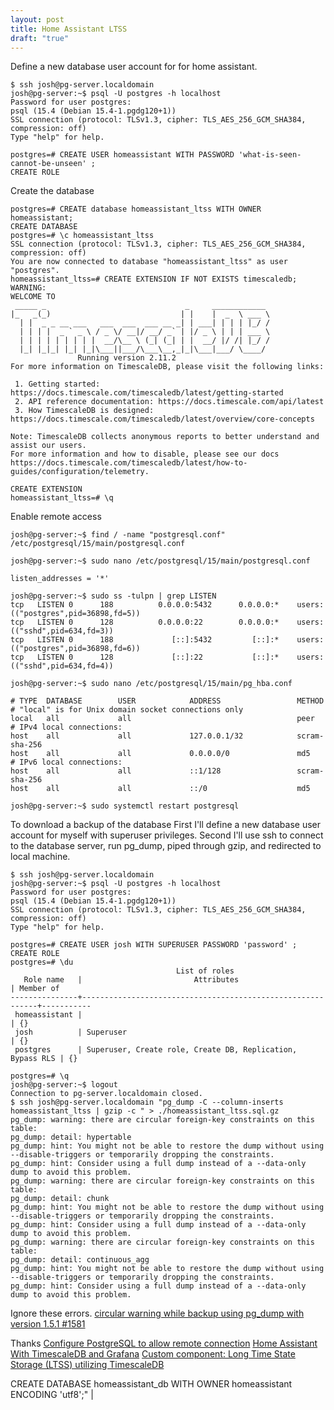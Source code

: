 ```yaml
---
layout: post
title: Home Assistant LTSS
draft: "true"
---
```


Define a new database user account for for home assistant.

```console
$ ssh josh@pg-server.localdomain
josh@pg-server:~$ psql -U postgres -h localhost                
Password for user postgres: 
psql (15.4 (Debian 15.4-1.pgdg120+1))
SSL connection (protocol: TLSv1.3, cipher: TLS_AES_256_GCM_SHA384, compression: off)
Type "help" for help.

postgres=# CREATE USER homeassistant WITH PASSWORD 'what-is-seen-cannot-be-unseen' ;
CREATE ROLE
```

Create the database

```console
postgres=# CREATE database homeassistant_ltss WITH OWNER homeassistant;
CREATE DATABASE
postgres=# \c homeassistant_ltss
SSL connection (protocol: TLSv1.3, cipher: TLS_AES_256_GCM_SHA384, compression: off)
You are now connected to database "homeassistant_ltss" as user "postgres".
homeassistant_ltss=# CREATE EXTENSION IF NOT EXISTS timescaledb;
WARNING:  
WELCOME TO
 _____ _                               _     ____________  
|_   _(_)                             | |    |  _  \ ___ \ 
  | |  _ _ __ ___   ___  ___  ___ __ _| | ___| | | | |_/ / 
  | | | |  _ ` _ \ / _ \/ __|/ __/ _` | |/ _ \ | | | ___ \ 
  | | | | | | | | |  __/\__ \ (_| (_| | |  __/ |/ /| |_/ /
  |_| |_|_| |_| |_|\___||___/\___\__,_|_|\___|___/ \____/
               Running version 2.11.2
For more information on TimescaleDB, please visit the following links:

 1. Getting started: https://docs.timescale.com/timescaledb/latest/getting-started
 2. API reference documentation: https://docs.timescale.com/api/latest
 3. How TimescaleDB is designed: https://docs.timescale.com/timescaledb/latest/overview/core-concepts

Note: TimescaleDB collects anonymous reports to better understand and assist our users.
For more information and how to disable, please see our docs https://docs.timescale.com/timescaledb/latest/how-to-guides/configuration/telemetry.

CREATE EXTENSION
homeassistant_ltss=# \q
```

Enable remote access

```console
josh@pg-server:~$ find / -name "postgresql.conf"
/etc/postgresql/15/main/postgresql.conf

josh@pg-server:~$ sudo nano /etc/postgresql/15/main/postgresql.conf

listen_addresses = '*'

josh@pg-server:~$ sudo ss -tulpn | grep LISTEN
tcp   LISTEN 0      188          0.0.0.0:5432      0.0.0.0:*    users:(("postgres",pid=36898,fd=5))
tcp   LISTEN 0      128          0.0.0.0:22        0.0.0.0:*    users:(("sshd",pid=634,fd=3))      
tcp   LISTEN 0      188             [::]:5432         [::]:*    users:(("postgres",pid=36898,fd=6))
tcp   LISTEN 0      128             [::]:22           [::]:*    users:(("sshd",pid=634,fd=4))

josh@pg-server:~$ sudo nano /etc/postgresql/15/main/pg_hba.conf

# TYPE  DATABASE        USER            ADDRESS                 METHOD
# "local" is for Unix domain socket connections only
local   all             all                                     peer
# IPv4 local connections:
host    all             all             127.0.0.1/32            scram-sha-256
host    all             all             0.0.0.0/0               md5
# IPv6 local connections:
host    all             all             ::1/128                 scram-sha-256
host    all             all             ::/0                    md5

josh@pg-server:~$ sudo systemctl restart postgresql
```

To download a backup of the database
First I'll define a new database user account for myself with superuser privileges. Second I'll use ssh to connect to the database server, run pg_dump, piped through gzip, and redirected to local machine.

```console
$ ssh josh@pg-server.localdomain
josh@pg-server:~$ psql -U postgres -h localhost                
Password for user postgres: 
psql (15.4 (Debian 15.4-1.pgdg120+1))
SSL connection (protocol: TLSv1.3, cipher: TLS_AES_256_GCM_SHA384, compression: off)
Type "help" for help.

postgres=# CREATE USER josh WITH SUPERUSER PASSWORD 'password' ;
CREATE ROLE
postgres=# \du
                                     List of roles
   Role name   |                         Attributes                         | Member of 
---------------+------------------------------------------------------------+-----------
 homeassistant |                                                            | {}
 josh          | Superuser                                                  | {}
 postgres      | Superuser, Create role, Create DB, Replication, Bypass RLS | {}

postgres=# \q
josh@pg-server:~$ logout
Connection to pg-server.localdomain closed.
$ ssh josh@pg-server.localdomain "pg_dump -C --column-inserts homeassistant_ltss | gzip -c " > ./homeassistant_ltss.sql.gz
pg_dump: warning: there are circular foreign-key constraints on this table:
pg_dump: detail: hypertable
pg_dump: hint: You might not be able to restore the dump without using --disable-triggers or temporarily dropping the constraints.
pg_dump: hint: Consider using a full dump instead of a --data-only dump to avoid this problem.
pg_dump: warning: there are circular foreign-key constraints on this table:
pg_dump: detail: chunk
pg_dump: hint: You might not be able to restore the dump without using --disable-triggers or temporarily dropping the constraints.
pg_dump: hint: Consider using a full dump instead of a --data-only dump to avoid this problem.
pg_dump: warning: there are circular foreign-key constraints on this table:
pg_dump: detail: continuous_agg
pg_dump: hint: You might not be able to restore the dump without using --disable-triggers or temporarily dropping the constraints.
pg_dump: hint: Consider using a full dump instead of a --data-only dump to avoid this problem.
```

Ignore these errors. [circular warning while backup using pg_dump with version 1.5.1 #1581](https://github.com/timescale/timescaledb/issues/1581)


Thanks
[Configure PostgreSQL to allow remote connection](https://www.bigbinary.com/blog/configure-postgresql-to-allow-remote-connection)
[Home Assistant With TimescaleDB and Grafana](https://cristian.livadaru.net/home-assistant-grafana/)
[Custom component: Long Time State Storage (LTSS) utilizing TimescaleDB](https://community.home-assistant.io/t/custom-component-long-time-state-storage-ltss-utilizing-timescaledb/155047)


CREATE DATABASE homeassistant_db WITH OWNER homeassistant ENCODING 'utf8';" |